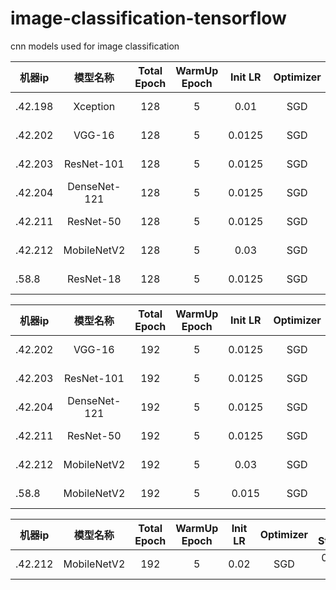 # image-classification-tensorflow
cnn models used for image classification


|  机器ip   | 模型名称  |  Total Epoch   | WarmUp Epoch  |  Init LR   | Optimizer  |  Eval Stat/Epoch |
|  ----  | :----:  |  :----:  | :----:  |  :----:  | :----:  |  :----:  |
| .42.198 | Xception | 128 | 5 | 0.01 | SGD | 0.68967 / 76 |
| .42.202 | VGG-16 | 128 | 5 | 0.0125 | SGD | 0.71685 / 128 |
| .42.203 | ResNet-101 | 128 | 5 | 0.0125 | SGD | 0.75602 / 128 |
| .42.204 | DenseNet-121 | 128 | 5 | 0.0125 | SGD | 0.70053 / 128 |
| .42.211 | ResNet-50 | 128 | 5 | 0.0125 | SGD | 0.74660 / 128 |
| .42.212 | MobileNetV2 | 128 | 5 | 0.03 | SGD | 0.704531 / 128 |
| .58.8 | ResNet-18 | 128 | 5 | 0.0125 | SGD | 0.69476 / 128 |

|  机器ip   | 模型名称  |  Total Epoch   | WarmUp Epoch  |  Init LR   | Optimizer  |  Eval Stat/Epoch |
|  ----  | :----:  |  :----:  | :----:  |  :----:  | :----:  |  :----:  |
| .42.202 | VGG-16 | 192 | 5 | 0.0125 | SGD | 0.56857 / 76 |
| .42.203 | ResNet-101 | 192 | 5 | 0.0125 | SGD | 0.59870 / 40 |
| .42.204 | DenseNet-121 | 192 | 5 | 0.0125 | SGD | 0.69098 / 156 |
| .42.211 | ResNet-50 | 192 | 5 | 0.0125 | SGD | 0.71237 / 160 |
| .42.212 | MobileNetV2 | 192 | 5 | 0.03 | SGD | 0.69936 / 192 |
| .58.8 | MobileNetV2 | 192 | 5 | 0.015 | SGD | None / None |

|  机器ip   | 模型名称  |  Total Epoch   | WarmUp Epoch  |  Init LR   | Optimizer  |  Eval Stat/Epoch |
|  ----  | :----:  |  :----:  | :----:  |  :----:  | :----:  |  :----:  |
| .42.212 | MobileNetV2 | 192 | 5 | 0.02 | SGD | 0.65258 / 52 |